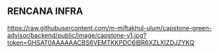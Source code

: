 ## RENCANA INFRA

https://raw.githubusercontent.com/m-miftakhul-ulum/capstone-green-advisor/backend/public/image/capstone-v1.jpg?token=GHSAT0AAAAAACBS6VEMTKKPDC6IBR6XZLXIZDJZYKQ
